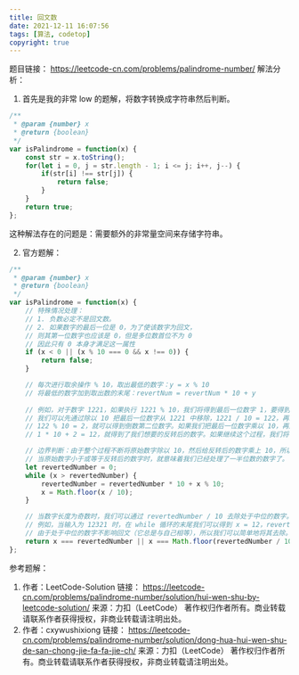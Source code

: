 ```yaml
---
title: 回文数
date: 2021-12-11 16:07:56
tags: [算法, codetop]
copyright: true
---
```

题目链接：
https://leetcode-cn.com/problems/palindrome-number/
解法分析：
1. 首先是我的非常 low 的题解，将数字转换成字符串然后判断。
```js
/**
 * @param {number} x
 * @return {boolean}
 */
var isPalindrome = function(x) {
    const str = x.toString();
    for(let i = 0, j = str.length - 1; i <= j; i++, j--) {
        if(str[i] !== str[j]) {
            return false;
        }
    }
    return true;
};
```
这种解法存在的问题是：需要额外的非常量空间来存储字符串。

2. 官方题解：
```js
/**
 * @param {number} x
 * @return {boolean}
 */
var isPalindrome = function(x) {
    // 特殊情况处理：
    // 1. 负数必定不是回文数。
    // 2. 如果数字的最后一位是 0，为了使该数字为回文，
    // 则其第一位数字也应该是 0，但是多位数首位不为 0
    // 因此只有 0 本身才满足这一属性
    if (x < 0 || (x % 10 === 0 && x !== 0)) {
        return false;
    }

    // 每次进行取余操作 % 10，取出最低的数字：y = x % 10
    // 将最低的数字加到取出数的末尾：revertNum = revertNum * 10 + y
    
    // 例如，对于数字 1221，如果执行 1221 % 10，我们将得到最后一位数字 1，要得到倒数第二位数字，
    // 我们可以先通过除以 10 把最后一位数字从 1221 中移除，1221 / 10 = 122，再求出上一步结果除以 10 的余数，
    // 122 % 10 = 2，就可以得到倒数第二位数字。如果我们把最后一位数字乘以 10，再加上倒数第二位数字，
    // 1 * 10 + 2 = 12，就得到了我们想要的反转后的数字。如果继续这个过程，我们将得到更多位数的反转数字。

    // 边界判断：由于整个过程不断将原始数字除以 10，然后给反转后的数字乘上 10，所以，
    // 当原始数字小于或等于反转后的数字时，就意味着我们已经处理了一半位数的数字了。
    let revertedNumber = 0;
    while (x > revertedNumber) {
        revertedNumber = revertedNumber * 10 + x % 10;
        x = Math.floor(x / 10);
    }

    // 当数字长度为奇数时，我们可以通过 revertedNumber / 10 去除处于中位的数字。
    // 例如，当输入为 12321 时，在 while 循环的末尾我们可以得到 x = 12，revertedNumber = 123，
    // 由于处于中位的数字不影响回文（它总是与自己相等），所以我们可以简单地将其去除。
    return x === revertedNumber || x === Math.floor(revertedNumber / 10);
};
```
参考题解：
1. 作者：LeetCode-Solution
   链接：
   https://leetcode-cn.com/problems/palindrome-number/solution/hui-wen-shu-by-leetcode-solution/
   来源：力扣（LeetCode）
   著作权归作者所有。商业转载请联系作者获得授权，非商业转载请注明出处。
2. 作者：cxywushixiong
   链接：
   https://leetcode-cn.com/problems/palindrome-number/solution/dong-hua-hui-wen-shu-de-san-chong-jie-fa-fa-jie-ch/
   来源：力扣（LeetCode）
   著作权归作者所有。商业转载请联系作者获得授权，非商业转载请注明出处。
